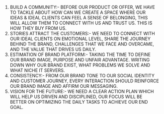 1. BUILD A COMMUNITY:- BEFORE OUR PRODUCT OR OFFER, WE HAVE TO TACKLE ABOUT HOW CAN WE CREATE A SPACE WHERE OUR IDEAS & IDEAL CLIENTS CAN FEEL A SENSE OF BELONGING, THIS WILL ALLOW THEM TO CONNECT WITH US AND TRUST US. THIS IS HOW THEY BUY FROM US.
2. STORIES ATTRACT THE CUSTOMERS:- WE NEED TO CONNECT WITH OUR IDEAL CLIENTS ON EMOTIONAL LEVEL, SHARE THE JOURNEY BEHIND THE BRAND, CHALLENGES THAT WE FACE AND OVERCAME, AND THE VALUE THAT DRIVES US DAILY.
3. ESTIMATION OF BRAND PLATFORM:- TAKING THE TIME TO DEFINE OUR BRAND IMAGE, PURPOSE AND UNFAIR ADVANTAGE. WRITING DOWN WHY OUR BRAND EXIST, WHAT PROBLEMS WE SOLVE AND WHAT NICHE IT SERVERS.
4. CONSISTENCY:- FROM OUR BRAND TONE TO OUR SOCIAL IDENTITY AND CUSTOMER JOURNEY, EVERY INTERACTION SHOULD REINFORCE OUR BRAND IMAGE AND AFFIRM OUR MESSAGING.
5. VISION FOR THE FUTURE:- WE NEED A CLEAR ACTION PLAN WHICH WILL HELP US DRIVEN AND DISCIPLINED, OUR FOCUS WILL BE BETTER ON OPTIMIZING THE DAILY TASKS TO ACHIEVE OUR END GOAL.
